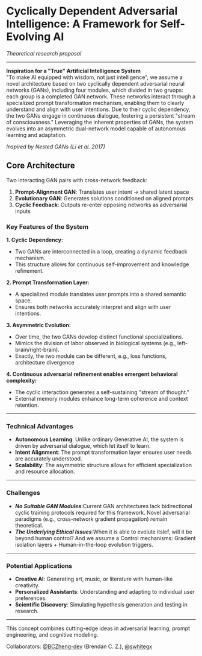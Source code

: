 # **Cyclically Dependent Adversarial Intelligence: A Framework for Self-Evolving AI**  
*Theoretical research proposal*

---

**Inspiration for a "True" Artificial Intelligence System**  
"To make AI equipped with wisdom, not just intelligence", we assume a novel architecture based on two cyclically 
dependent adversarial neural networks (GANs), including four modules, which divided in two gruops: each group 
is a completed GAN network. These networks interact through a specialized prompt transformation mechanism, 
enabling them to clearly understand and align with user intentions. Due to their cyclic dependency, the two GANs 
engage in continuous dialogue, fostering a persistent "stream of consciousness." Leveraging the inherent properties 
of GANs, the system evolves into an asymmetric dual-network model capable of autonomous learning and adaptation.

*Inspired by Nested GANs (Li et al. 2017)*


## **Core Architecture**  
Two interacting GAN pairs with cross-network feedback:
1. **Prompt-Alignment GAN**: Translates user intent → shared latent space  
2. **Evolutionary GAN**: Generates solutions conditioned on aligned prompts  
3. **Cyclic Feedback**: Outputs re-enter opposing networks as adversarial inputs  


### **Key Features of the System**
**1. Cyclic Dependency:**
   - Two GANs are interconnected in a loop, creating a dynamic feedback mechanism.  
   - This structure allows for continuous self-improvement and knowledge refinement.  

**2. Prompt Transformation Layer:**
   - A specialized module translates user prompts into a shared semantic space.  
   - Ensures both networks accurately interpret and align with user intentions.  

**3. Asymmetric Evolution:**
   - Over time, the two GANs develop distinct functional specializations.  
   - Mimics the division of labor observed in biological systems (e.g., left-brain/right-brain).
   - Exactly, the two module can be different, e.g., loss functions, architecture divergence

**4. Continuous adversarial refinement enables emergent behavioral complexity:**
   - The cyclic interaction generates a self-sustaining "stream of thought."  
   - External memory modules enhance long-term coherence and context retention.

---

### **Technical Advantages**
- **Autonomous Learning**: Unlike ordinary Generative AI, the system is driven by adversarial dialogue, which let itself to learn.  
- **Intent Alignment**: The prompt transformation layer ensures user needs are accurately understood.  
- **Scalability**: The asymmetric structure allows for efficient specialization and resource allocation.  

---

### **Challenges**
- ***No Suitable GAN Modules***:Current GAN architectures lack bidirectional cyclic training protocols required for this framework. Novel adversarial paradigms (e.g., cross-network gradient propagation) remain theoretical.
- ***The Underlying Ethical Issues***:When it is able to evolute itslef, will it be beyond human control? And we assume a Control mechanisms: Gradient isolation layers + Human-in-the-loop evolution triggers.

---

### **Potential Applications**
- **Creative AI**: Generating art, music, or literature with human-like creativity.  
- **Personalized Assistants**: Understanding and adapting to individual user preferences.  
- **Scientific Discovery**: Simulating hypothesis generation and testing in research.

---
This concept combines cutting-edge ideas in adversarial learning, prompt engineering, and cognitive modeling.

Collaborators: [@BCZheng-dev](https://github.com/BCZheng-dev) (Brendan C. Z.), [@swhitegx](https://github.com/swhitegx)
